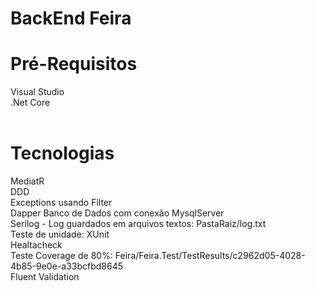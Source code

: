 # BackEnd Feira

# Pré-Requisitos
Visual Studio<br/> 
.Net Core<br/> <br/> 

# Tecnologias
MediatR<br/> 
DDD<br/> 
Exceptions usando Filter<br/> 
Dapper
Banco de Dados com conexão MysqlServer<br/> 
Serilog - Log guardados em arquivos textos: PastaRaiz/log.txt<br/> 
Teste de unidade: XUnit<br/> 
Healtacheck<br/> 
Teste Coverage de 80%: Feira/Feira.Test/TestResults/c2962d05-4028-4b85-9e0e-a33bcfbd8645<br/> 
Fluent Validation<br/> 

